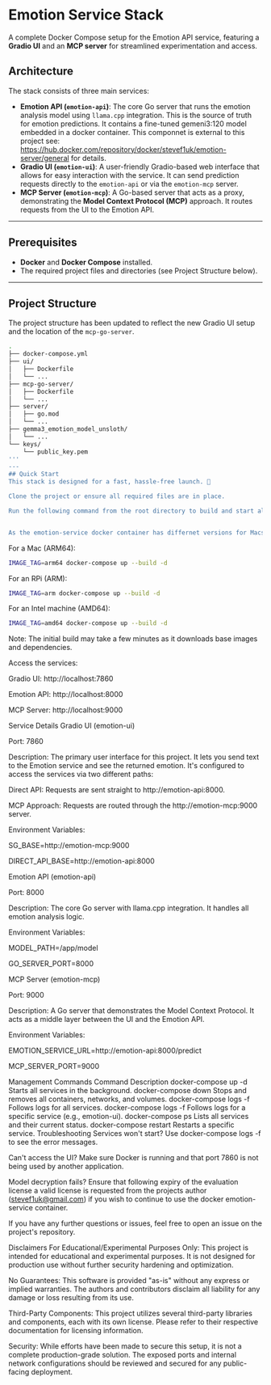 # Emotion Service Stack

A complete Docker Compose setup for the Emotion API service, featuring a **Gradio UI** and an **MCP server** for streamlined experimentation and access.

## Architecture

The stack consists of three main services:

* **Emotion API (`emotion-api`)**: The core Go server that runs the emotion analysis model using `llama.cpp` integration. This is the source of truth for emotion predictions. It contains a fine-tuned gemeni3:120 model embedded in a docker container. This componnet is external to this project see: https://hub.docker.com/repository/docker/stevef1uk/emotion-server/general for details.
* **Gradio UI (`emotion-ui`)**: A user-friendly Gradio-based web interface that allows for easy interaction with the service. It can send prediction requests directly to the `emotion-api` or via the `emotion-mcp` server.
* **MCP Server (`emotion-mcp`)**: A Go-based server that acts as a proxy, demonstrating the **Model Context Protocol (MCP)** approach. It routes requests from the UI to the Emotion API.

---

## Prerequisites

* **Docker** and **Docker Compose** installed.
* The required project files and directories (see Project Structure below).

---

## Project Structure

The project structure has been updated to reflect the new Gradio UI setup and the location of the `mcp-go-server`.

```bash
.
├── docker-compose.yml
├── ui/
│   ├── Dockerfile
│   └── ...
├── mcp-go-server/
│   ├── Dockerfile
│   └── ...
├── server/
│   ├── go.mod
│   └── ...
├── gemma3_emotion_model_unsloth/
│   └── ...
└── keys/
    └── public_key.pem
'''
---
## Quick Start
This stack is designed for a fast, hassle-free launch. 🚀

Clone the project or ensure all required files are in place.

Run the following command from the root directory to build and start all services in detached mode:


As the emotion-service docker container has differnet versions for Macs (Apple Silicon) and X86 and RPis a environmnet variable needs to be defined:
```

For a Mac (ARM64):

```bash
IMAGE_TAG=arm64 docker-compose up --build -d
```

For an RPi (ARM):

```bash
IMAGE_TAG=arm docker-compose up --build -d
```

For an Intel machine (AMD64):

```bash
IMAGE_TAG=amd64 docker-compose up --build -d
```

Note: The initial build may take a few minutes as it downloads base images and dependencies.

Access the services:

Gradio UI: http://localhost:7860

Emotion API: http://localhost:8000

MCP Server: http://localhost:9000

Service Details
Gradio UI (emotion-ui)

Port: 7860

Description: The primary user interface for this project. It lets you send text to the Emotion service and see the returned emotion. It's configured to access the services via two different paths:

Direct API: Requests are sent straight to http://emotion-api:8000.

MCP Approach: Requests are routed through the http://emotion-mcp:9000 server.

Environment Variables:

SG_BASE=http://emotion-mcp:9000

DIRECT_API_BASE=http://emotion-api:8000

Emotion API (emotion-api)

Port: 8000

Description: The core Go server with llama.cpp integration. It handles all emotion analysis logic.

Environment Variables:

MODEL_PATH=/app/model

GO_SERVER_PORT=8000

MCP Server (emotion-mcp)

Port: 9000

Description: A Go server that demonstrates the Model Context Protocol. It acts as a middle layer between the UI and the Emotion API.

Environment Variables:

EMOTION_SERVICE_URL=http://emotion-api:8000/predict

MCP_SERVER_PORT=9000

Management Commands
Command	Description
docker-compose up -d	Starts all services in the background.
docker-compose down	Stops and removes all containers, networks, and volumes.
docker-compose logs -f	Follows logs for all services.
docker-compose logs -f <service>	Follows logs for a specific service (e.g., emotion-ui).
docker-compose ps	Lists all services and their current status.
docker-compose restart <service>	Restarts a specific service.
Troubleshooting
Services won't start? Use docker-compose logs -f to see the error messages.

Can't access the UI? Make sure Docker is running and that port 7860 is not being used by another application.

Model decryption fails? Ensure that following expiry of the evaluation license a valid license is requested from the projects author (stevef1uk@gmail.com) if you wish to continue to use the docker emotion-service container.

If you have any further questions or issues, feel free to open an issue on the project's repository.

Disclaimers
For Educational/Experimental Purposes Only: This project is intended for educational and experimental purposes. It is not designed for production use without further security hardening and optimization.

No Guarantees: This software is provided "as-is" without any express or implied warranties. The authors and contributors disclaim all liability for any damage or loss resulting from its use.

Third-Party Components: This project utilizes several third-party libraries and components, each with its own license. Please refer to their respective documentation for licensing information.

Security: While efforts have been made to secure this setup, it is not a complete production-grade solution. The exposed ports and internal network configurations should be reviewed and secured for any public-facing deployment.
